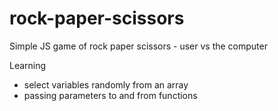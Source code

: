 # rock-paper-scissors

Simple JS game of rock paper scissors - user vs the computer

Learning
  - select variables randomly from an array
  - passing parameters to and from functions
